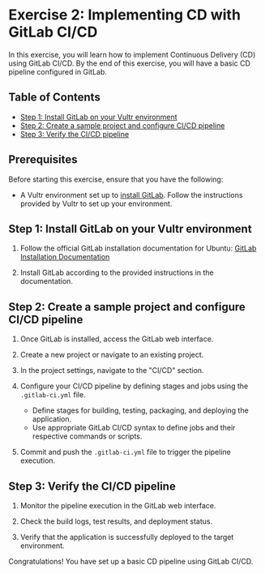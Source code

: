 # Exercise 2: Implementing CD with GitLab CI/CD

In this exercise, you will learn how to implement Continuous Delivery (CD) using GitLab CI/CD. By the end of this exercise, you will have a basic CD pipeline configured in GitLab.

## Table of Contents

- [Step 1: Install GitLab on your Vultr environment](#step-1-install-gitlab-on-your-vultr-environment)
- [Step 2: Create a sample project and configure CI/CD pipeline](#step-2-create-a-sample-project-and-configure-cicd-pipeline)
- [Step 3: Verify the CI/CD pipeline](#step-3-verify-the-cicd-pipeline)

## Prerequisites

Before starting this exercise, ensure that you have the following:

- A Vultr environment set up to [install GitLab](https://www.vultr.com/docs/one-click-gitlab/). Follow the instructions provided by Vultr to set up your environment.

## Step 1: Install GitLab on your Vultr environment

1. Follow the official GitLab installation documentation for Ubuntu: [GitLab Installation Documentation](https://docs.gitlab.com/)

2. Install GitLab according to the provided instructions in the documentation.

## Step 2: Create a sample project and configure CI/CD pipeline

1. Once GitLab is installed, access the GitLab web interface.

2. Create a new project or navigate to an existing project.

3. In the project settings, navigate to the "CI/CD" section.

4. Configure your CI/CD pipeline by defining stages and jobs using the `.gitlab-ci.yml` file.

   - Define stages for building, testing, packaging, and deploying the application.
   - Use appropriate GitLab CI/CD syntax to define jobs and their respective commands or scripts.

5. Commit and push the `.gitlab-ci.yml` file to trigger the pipeline execution.

## Step 3: Verify the CI/CD pipeline

1. Monitor the pipeline execution in the GitLab web interface.

2. Check the build logs, test results, and deployment status.

3. Verify that the application is successfully deployed to the target environment.

Congratulations! You have set up a basic CD pipeline using GitLab CI/CD.

